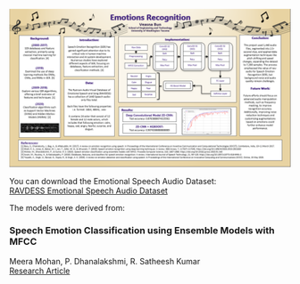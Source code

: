 ![Emotion Recognition](emotions_recognition.png)

You can download the Emotional Speech Audio Dataset:  
[RAVDESS Emotional Speech Audio Dataset](https://www.kaggle.com/datasets/uwrfkaggler/ravdess-emotional-speech-audio)
 
The models were derived from:  
### Speech Emotion Classification using Ensemble Models with MFCC  
Meera Mohan, P. Dhanalakshmi, R. Satheesh Kumar  
[Research Article](https://www.sciencedirect.com/science/article/pii/S1877050923001631)
